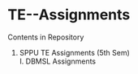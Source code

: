 # TE--Assignments 
Contents in Repository
1. SPPU TE Assignments (5th Sem) <br>
  I. DBMSL Assignments
  
